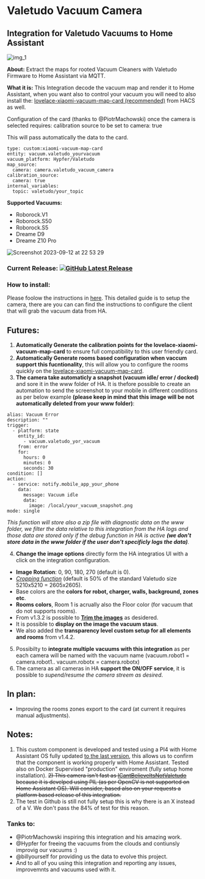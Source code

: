 [releases_shield]: https://img.shields.io/github/release/sca075/valetudo_vacuum_camera.svg?style=popout
[latest_release]: https://github.com/sca075/valetudo_vacuum_camera/releases/latest

# Valetudo Vacuum Camera
## Integration for Valetudo Vacuums to Home Assistant


![img_1](https://github.com/sca075/valetudo_vacuum_camera/assets/82227818/78752c27-1754-4d1f-9109-3003b36a1900)

**About:**
Extract the maps for rooted Vacuum Cleaners with Valetudo Firmware to Home Assistant via MQTT.

**What it is:**
This Integration decode the vacuum map and render it to Home Assistant, when you want also to control your vacuum you will need to also install the:
[lovelace-xiaomi-vacuum-map-card (recommended)](https://github.com/PiotrMachowski/lovelace-xiaomi-vacuum-map-card) from HACS as well.

Configuration of the card (thanks to @PiotrMachowski) once the camera is selected requires:
calibration source to be set to camera: true

This will pass automatically the data to the card.

```
type: custom:xiaomi-vacuum-map-card
entity: vacuum.valetudo_yourvacuum
vacuum_platform: Hypfer/Valetudo
map_source:
  camera: camera.valetudo_vacuum_camera 
calibration_source: 
  camera: true 
internal_variables: 
  topic: valetudo/your_topic  
  ```

**Supported Vacuums:**
- Roborock.V1
- Roborock.S50
- Roborock.S5
- Dreame D9
- Dreame Z10 Pro

![Screenshot 2023-09-12 at 22 53 29](https://github.com/sca075/valetudo_vacuum_camera/assets/82227818/4f5981e3-39f2-449a-8a43-39870631e9a1)



### Current Release: [![GitHub Latest Release][releases_shield]][latest_release]

### How to install:
Please foolow the instructions in [here](./docs/install.md). This detailed guide is to setup the camera, there are you can can find the instructions to configure the client that will grab the vacuum data from HA.

## Futures:
1) **Automatically Generate the calibration points for the lovelace-xiaomi-vacuum-map-card** to ensure full compatibility to this user friendly card.
2) **Automatically Generate rooms based configuration when vaccum support this fucntionality**, this will allow you to configure the rooms quickly on the [lovelace-xiaomi-vacuum-map-card](https://github.com/PiotrMachowski/lovelace-xiaomi-vacuum-map-card).
3) **The camera take automaticly a snapshot (vacuum idle/ error / docked)** and sore it in the www folder of HA. It is thefore possible to create an automation to send the screenshot to your mobile in different conditions as per below example **(please keep in mind that this image will be not automatically deleted from your www folder)**:

```
alias: Vacuum Error 
description: ""
trigger:
  - platform: state
    entity_id:
      - vacuum.valetudo_yor_vacuum
    from: error
    for:
      hours: 0
      minutes: 0
      seconds: 30
condition: []
action:
  - service: notify.mobile_app_your_phone
    data:
      message: Vacuum idle
      data:
        image: /local/your_vacuum_snapshot.png
mode: single
```

*This function will store also a zip file with diagnostic data on the www folder, we filter the data relative to this integration from the HA logs and those data are stored only if the
debug function in HA is active ***(we don't store data in the www folder if the user don't specificly logs the data)***.*

4) **Change the image options** directly form the HA integratios UI with a click on the integration configuration.
 - **Image Rotation**: 0, 90, 180, 270 (default is 0).
 - [*Cropping function*](./docs/croping_trimming.md) (default is 50% of the standard Valetudo size 5210x5210 = 2605x2605).
 - Base colors are the **colors for robot, charger, walls, background, zones etc**.
 - **Rooms colors**, Room 1 is acrually also the Floor color (for vacuum that do not supports rooms).
 - From v1.3.2 is possible to [**Trim the images**](./docs/croping_trimming.md) as desidered.
 - It is possible to **display on the image the vacuum staus**.
 - We also added the **transparency level custom setup for all elements and rooms** from v1.4.2.  
5) Possibilty to **integrate multiple vacuums with this integration** as per each camera will be named with the vacuum name (vacuum.robot1 = camera.robot1.. vacuum.robotx = camera.robotx)
6) The camera as all cameras in HA **support the ON/OFF service**, it is possible to *supend/resume the camera streem as desired*.

## In plan:
- Improving the rooms zones export to the card (at current it requires manual adjustments).


## Notes:
1) This custom component is developed and tested using a PI4 with Home Assistant OS fully updated [to the last version](https://www.home-assistant.io/faq/release/), this allows us to confirm that the component is working properly with Home Assistant. Tested also on Docker Supervised "production" enviroment (fully setup home installation).
~~2) This camera isn't fast as [ICantBelieveItsNotValetudo](https://github.com/Hypfer/ICantBelieveItsNotValetudo) because it is develped using PIL (as per OpenCV is not supported on Home Assistant OS). Will consider, based also on your requests a platform based release of this integration.~~
2) The test in Github is still not fully setup this is why there is an X instead of a V. We don't pass the 84% of test for this reason.

### Tanks to:
- @PiotrMachowski inspiring this integration and his amazing work.
- @Hypfer for freeing the vacuums from the clouds and contiunsly improvig our vacuums :)
- @billyourself for providing us the data to evolve this project.
- And to all of you using this integration and reporting any issues, improvemnts and vacuums used with it.

